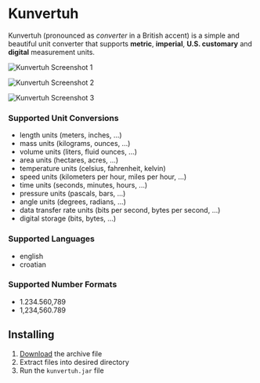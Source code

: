 # Kunvertuh
Kunvertuh (pronounced as _converter_ in a British accent) is a simple and beautiful unit converter
that supports **metric**, **imperial**, **U.S. customary** and **digital** measurement units.

![Kunvertuh Screenshot 1](https://ivanvinski.com/wp-content/uploads/2018/02/kunvertuh.png)

![Kunvertuh Screenshot 2](https://ivanvinski.com/wp-content/uploads/2018/02/kunvertuh-2.png)

![Kunvertuh Screenshot 3](https://ivanvinski.com/wp-content/uploads/2018/02/kunvertuh-3.png)

### Supported Unit Conversions
- length units (meters, inches, ...)
- mass units (kilograms, ounces, ...)
- volume units (liters, fluid ounces, ...)
- area units (hectares, acres, ...)
- temperature units (celsius, fahrenheit, kelvin)
- speed units (kilometers per hour, miles per hour, ...)
- time units (seconds, minutes, hours, ...)
- pressure units (pascals, bars, ...)
- angle units (degrees, radians, ...)
- data transfer rate units (bits per second, bytes per second, ...)
- digital storage (bits, bytes, ...)

### Supported Languages
- english
- croatian

### Supported Number Formats
- 1.234.560,789
- 1,234,560.789

## Installing
1. [Download](https://github.com/ivanvinski/kunvertuh/releases) the archive file
2. Extract files into desired directory
3. Run the `kunvertuh.jar` file